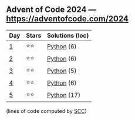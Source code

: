 ## Advent of Code 2024 — https://adventofcode.com/2024

 | Day | Stars | Solutions (loc) |
 |-----|-------|-----------------|
 | [1](https://adventofcode.com/2024/day/1)   | ⭐⭐| [Python](/aoc2024/01/solution.py) (6) |
 | [2](https://adventofcode.com/2024/day/2)   | ⭐⭐| [Python](/aoc2024/02/solution.py) (6) |
 | [3](https://adventofcode.com/2024/day/3)   | ⭐⭐| [Python](/aoc2025/03/solution.py) (5) |
 | [4](https://adventofcode.com/2024/day/4)   | ⭐⭐| [Python](/aoc2025/04/solution.py) (6) |
 | [5](https://adventofcode.com/2024/day/5)   | ⭐⭐| [Python](/aoc2025/05/solution.py) (17) |

(lines of code computed by [SCC](https://github.com/boyter/scc))
